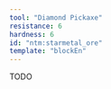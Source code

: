 ```yaml
---
tool: "Diamond Pickaxe"
resistance: 6
hardness: 6
id: "ntm:starmetal_ore"
template: "blockEn"
---
```


TODO
